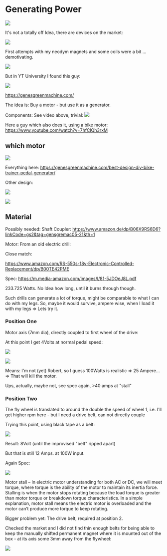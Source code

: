 # Generating Power






[![](./img/robert.png)](https://www.youtube.com/watch?v=S4O5voOCqAQ)



It's not a totally off Idea, there are devices on the market:


[![](./img/gen1.png)](https://www.amazon.de/Pedalgenerator-Handkurbelgeneratoren-Fitness-Stromerzeugungs-Rehabilitations-Trainingsger%C3%A4t-USB-Schnittstelle-DC1-35V-Ausgangsschnittstelle/dp/B09NW9Z4H8/ref=pd_lpo_3?pd_rd_i=B09NWCL2DG&th=1&psc=1)

First attempts with my neodym magnets and some coils were a bit ... demotivating.

![](./img/idiot.png)

But in YT University I found this guy:



[![](./img/gene1.png)](https://www.youtube.com/watch?time_continue=15&v=7yEAcId2h_M&feature=emb_logo)


https://genesgreenmachine.com/

The idea is: Buy a motor - but use it as a generator.

Components: See video above, trivial: ![](https://i0.wp.com/genesgreenmachine.com/wp-content/uploads/rower_circuit.jpg?w=525)


Here a guy which also does it, using a bike motor: https://www.youtube.com/watch?v=7hfClQh3rxM


## which motor

![](./img/motors1.png)



Everything here: https://genesgreenmachine.com/best-design-diy-bike-trainer-pedal-generator/

     
Other design:

[![](./img/rcmoto1.png)](https://genesgreenmachine.com/spin-bike-rc-motor-powered-pedal-generator/)


![](https://i0.wp.com/genesgreenmachine.com/wp-content/uploads/MotorBracketBeforeMounting.jpg?w=866&ssl=1)



## Material

Possibly needed: Shaft Coupler: https://www.amazon.de/dp/B06X9RS6D6?linkCode=gs2&tag=gensgremac05-21&th=1


Motor: From an old electric drill:

Close match:

https://www.amazon.com/RS-550s-18v-Electronic-Controlled-Replacement/dp/B00TE42PME

Spec: https://m.media-amazon.com/images/I/81-5JDOeJ8L.pdf

233.725 Watts. No Idea how long, until it burns through though.

Such drills can generate a lot of torque, might be comparable to what I can
do with my legs. So, maybe it would survive, ampere wise, when I load it with my legs => Lets try it.


### Position One

Motor axis (7mm dia), directly coupled to first wheel of the drive:

At this point I get 4Volts at normal pedal speed:


![](./img/pos1.png)


[![](./img/law.png)](https://www.rapidtables.com/calc/electric/watt-volt-amp-calculator.html)

Means: I'm not (yet) Robert, so I guess 100Watts is realistic => 25 Ampere... => That will kill the motor. 

Ups, actually, maybe not, see spec again, >40 amps at "stall"

### Position Two

The fly wheel is translated to around the double the speed of wheel 1, i.e. I'll get higher rpm
here - but I need a drive belt, can not directly couple 


Trying this point, using black tape as a belt:

![](./img/pos2.png)


Result: 8Volt (until the improvised "belt" ripped apart)


But that is still 12 Amps. at 100W input.

Again Spec:

![](./img/stall.png)

Motor stall – In electric motor understanding for both AC or DC, we will meet
torque, where torque is the ability of the motor to maintain its inertia force. Stalling is when the
motor stops rotating because the load torque is greater than motor torque or breakdown torque
characteristics. In a simple explanation, motor stall means the electric motor is overloaded and the
motor can’t produce more torque to keep rotating.

Bigger problem yet: The drive belt, required at position 2.


Checked the market and I did not find thin enough belts for being able to keep the manually shifted
permanent magnet where it is mounted out of the box - at its axis some 3mm away from the flywheel:

![](./img/beltprobl.png)




